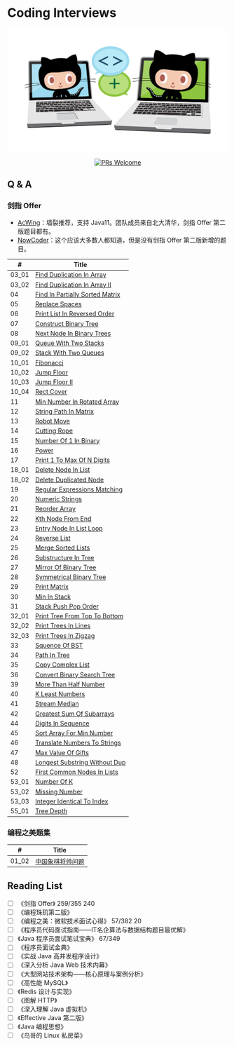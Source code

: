 # Coding Interviews

<p align="center">
  <a href="https://github.com/doocs/coding-interview"><img src="/img/github-doocs-yanglbme-collabocats.png" alt="Coding-Interviews"></a>
</p>

<p align="center">
  <a href="http://makeapullrequest.com"><img src="https://img.shields.io/badge/PRs-Welcome-brightgreen.svg" alt="PRs Welcome"></a>
</p>


## Q & A
### 剑指 Offer

- [AcWing](https://www.acwing.com/problem/)：墙裂推荐，支持 Java11。团队成员来自北大清华，剑指 Offer 第二版题目都有。
- [NowCoder](https://www.nowcoder.com/ta/coding-interviews)：这个应该大多数人都知道，但是没有剑指 Offer 第二版新增的题目。


| # | Title |
|---|---|
| 03_01 | [Find Duplication In Array](/solution/剑指Offer/03_01_DuplicationInArray) |
| 03_02 | [Find Duplication In Array II](/solution/剑指Offer/03_02_DuplicationInArrayNoEdit) |
| 04 | [Find In Partially Sorted Matrix](/solution/剑指Offer/04_FindInPartiallySortedMatrix) |
| 05 | [Replace Spaces](/solution/剑指Offer/05_ReplaceSpaces) |
| 06 | [Print List In Reversed Order](/solution/剑指Offer/06_PrintListInReversedOrder) |
| 07 | [Construct Binary Tree](/solution/剑指Offer/07_ConstructBinaryTree) |
| 08 | [Next Node In Binary Trees](/solution/剑指Offer/08_NextNodeInBinaryTrees) |
| 09_01 | [Queue With Two Stacks](/solution/剑指Offer/09_01_QueueWithTwoStacks) |
| 09_02 | [Stack With Two Queues](/solution/剑指Offer/09_02_StackWithTwoQueues) |
| 10_01 | [Fibonacci](/solution/剑指Offer/10_01_Fibonacci) |
| 10_02 | [Jump Floor](/solution/剑指Offer/10_02_JumpFloor) |
| 10_03 | [Jump Floor II](/solution/剑指Offer/10_03_JumpFloorII) |
| 10_04 | [Rect Cover](/solution/剑指Offer/10_04_RectCover) |
| 11 | [Min Number In Rotated Array](/solution/剑指Offer/11_MinNumberInRotatedArray) |
| 12 | [String Path In Matrix](/solution/剑指Offer/12_StringPathInMatrix) |
| 13 | [Robot Move](/solution/剑指Offer/13_RobotMove) |
| 14 | [Cutting Rope](/solution/剑指Offer/14_CuttingRope) |
| 15 | [Number Of 1 In Binary](/solution/剑指Offer/15_NumberOf1InBinary) |
| 16 | [Power](/solution/剑指Offer/16_Power) |
| 17 | [Print 1 To Max Of N Digits](/solution/剑指Offer/17_Print1ToMaxOfNDigits) |
| 18_01 | [Delete Node In List](/solution/剑指Offer/18_01_DeleteNodeInList) |
| 18_02 | [Delete Duplicated Node](/solution/剑指Offer/18_02_DeleteDuplicatedNode) |
| 19 | [Regular Expressions Matching](/solution/剑指Offer/19_RegularExpressionsMatching) |
| 20 | [Numeric Strings](/solution/剑指Offer/20_NumericStrings) |
| 21 | [Reorder Array](/solution/剑指Offer/21_ReorderArray) |
| 22 | [Kth Node From End](/solution/剑指Offer/22_KthNodeFromEnd) |
| 23 | [Entry Node In List Loop](/solution/剑指Offer/23_EntryNodeInListLoop) |
| 24 | [Reverse List](/solution/剑指Offer/24_ReverseList) |
| 25 | [Merge Sorted Lists](/solution/剑指Offer/25_MergeSortedLists) |
| 26 | [Substructure In Tree](/solution/剑指Offer/26_SubstructureInTree) |
| 27 | [Mirror Of Binary Tree](/solution/剑指Offer/27_MirrorOfBinaryTree) |
| 28 | [Symmetrical Binary Tree](/solution/剑指Offer/28_SymmetricalBinaryTree) |
| 29 | [Print Matrix](/solution/剑指Offer/29_PrintMatrix) |
| 30 | [Min In Stack](/solution/剑指Offer/30_MinInStack) |
| 31 | [Stack Push Pop Order](/solution/剑指Offer/31_StackPushPopOrder) |
| 32_01 | [Print Tree From Top To Bottom](/solution/剑指Offer/32_01_PrintTreeFromTopToBottom) |
| 32_02 | [Print Trees In Lines](/solution/剑指Offer/32_02_PrintTreesInLines) |
| 32_03 | [Print Trees In Zigzag](/solution/剑指Offer/32_03_PrintTreesInZigzag) |
| 33 | [Squence Of BST](/solution/剑指Offer/33_SquenceOfBST) |
| 34 | [Path In Tree](/solution/剑指Offer/34_PathInTree) |
| 35 | [Copy Complex List](/solution/剑指Offer/35_CopyComplexList) |
| 36 | [Convert Binary Search Tree](/solution/剑指Offer/36_ConvertBinarySearchTree) |
| 39 | [More Than Half Number](/solution/剑指Offer/39_MoreThanHalfNumber) |
| 40 | [K Least Numbers](/solution/剑指Offer/40_KLeastNumbers) |
| 41 | [Stream Median](/solution/剑指Offer/41_StreamMedian) |
| 42 | [Greatest Sum Of Subarrays](/solution/剑指Offer/42_GreatestSumOfSubarrays) |
| 44 | [Digits In Sequence](/solution/剑指Offer/44_DigitsInSequence) |
| 45 | [Sort Array For Min Number](/solution/剑指Offer/45_SortArrayForMinNumber) |
| 46 | [Translate Numbers To Strings](/solution/剑指Offer/46_TranslateNumbersToStrings) |
| 47 | [Max Value Of Gifts](/solution/剑指Offer/47_MaxValueOfGifts) |
| 48 | [Longest Substring Without Dup](/solution/剑指Offer/48_LongestSubstringWithoutDup) |
| 52 | [First Common Nodes In Lists](/solution/剑指Offer/52_FirstCommonNodesInLists) |
| 53_01 | [Number Of K](/solution/剑指Offer/53_01_NumberOfK) |
| 53_02 | [Missing Number](/solution/剑指Offer/53_02_MissingNumber) |
| 53_03 | [Integer Identical To Index](/solution/剑指Offer/53_03_IntegerIdenticalToIndex) |
| 55_01 | [Tree Depth](/solution/剑指Offer/55_01_TreeDepth) |

### 编程之美题集
| # | Title |
|---|---|
| 01_02 | [中国象棋将帅问题](/solution/编程之美/01_02_中国象棋将帅问题) |

## Reading List
- [ ] 《剑指 Offer》 259/355 240
- [ ] 《编程珠玑第二版》 
- [ ] 《编程之美：微软技术面试心得》 57/382  20
- [ ] 《程序员代码面试指南——IT名企算法与数据结构题目最优解》
- [ ] 《Java 程序员面试笔试宝典》 67/349
- [ ] 《程序员面试金典》
- [ ] 《实战 Java 高并发程序设计》
- [ ] 《深入分析 Java Web 技术内幕》
- [ ] 《大型网站技术架构——核心原理与案例分析》
- [ ] 《高性能 MySQL》
- [ ] 《Redis 设计与实现》
- [ ] 《图解 HTTP》
- [ ] 《深入理解 Java 虚拟机》
- [ ] 《Effective Java 第二版》
- [ ] 《Java 编程思想》
- [ ] 《鸟哥的 Linux 私房菜》